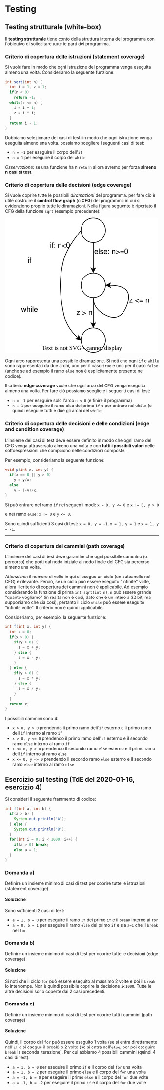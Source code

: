 # Testing

## Testing strutturale (white-box)

Il **testing strutturale** tiene conto della struttura interna del programma con l'obiettivo di sollecitare tutte le parti del programma.

### Criterio di copertura delle istruzioni (statement coverage)

Si vuole fare in modo che ogni istruzione del programma venga eseguita almeno una volta.
Consideriamo la seguente funzione:

```java
int sqrt(int n) {
  int i = 1, z = 1;
  if(n < 0) 
    return -1;
  while(z <= n) {
    i = i + 1;
    z = i * i;
  }
  return i - 1;
}
```

Dobbiamo selezionare dei casi di testi in modo che ogni istruzione venga eseguita almeno una volta.
possiamo scegliere i seguenti casi di test:

- `n = -1` per eseguire il corpo dell'`if`
- `n = 1` per eseguire il corpo del `while`

_Osservazione_: se una funzione ha n `return` allora avremo per forza **almeno n casi di test**.

### Criterio di copertura delle decisioni (edge coverage)

Si vuole coprire tutte le possibili _diramazioni_ del programma. per fare ciò è utile costruire il **control flow graph** (o **CFG**) del programma in cui si evidenziono proprio tutte le diramazioni.
Nella figura seguente è riportato il CFG della funzione `sqrt` (esempio precedente):

![](./immagini/cfg.svg)

Ogni arco rappresenta una possibile diramazione. Si noti che ogni `if` e `while` sono rappresentati da due archi, uno per il caso `true` e uno per il caso `false` (anche se ad esempio il ramo `else` non è esplicitamente presente nel codice).

Il criterio **edge coverage** vuole che ogni arco del CFG venga eseguito almeno una volta. Per fare ciò possiamo scegliere i seguenti casi di test:

- `n = -1` per eseguire solo l'arco `n < 0` (e finire il programma)
- `n = 1` per eseguire il ramo else del primo `if` e per entrare nel `while` (e quindi eseguire tutti e due gli archi del `while`)

### Criterio di copertura delle decisioni e delle condizioni (edge and condition coverage)

L’insieme dei casi di test deve essere definito in modo che ogni ramo del CFG venga attraversato almeno una volta e con **tutti i possibili valori** nelle sottoespressioni che compaiono nelle condizioni composte.

Per esempio, consideriamo la seguente funzione:

```java
void p(int x, int y) {
  if(x == 0 || y > 0)
    y = y/x;
  else
    y = (-y)/x;
}
```

Si può entrare nel ramo `if` nei seguenti modi: `x = 0, y <= 0` e `x != 0, y > 0`

e nel ramo `else`: `x != 0` e `y <= 0`.

Sono quindi sufficienti 3 casi di test: `x = 0, y = -1`, `x = 1, y = 1` e `x = 1, y = -1`.

---

### Criterio di copertura dei cammini (path coverage)

L’insieme dei casi di test deve garantire che ogni possibile cammino (o percorso) che porti dal nodo iniziale al nodo finale del CFG sia percorso almeno una volta.

_Attenzione_: il numero di volte in qui si esegue un ciclo (un autoanello nel CFG) è rilevante. Perciò, se un ciclo può essere eseguito "infinite" volte, allora il criterio di copertura dei cammini non è applicabile. Ad esempio considerando la funzione di prima `int sqrt(int n)`, `n` può essere grande "quanto vogliamo" (in realtà non è così, dato che è un intero a 32 bit, ma supponiamo che sia così), pertanto il ciclo `while` può essere eseguito "infinite volte". Il criterio non è quindi applicabile.

Consideriamo, per esempio, la seguente funzione:

```java
int f(int x, int y) {
  int z = 0;
  if(x > 0) {
    if(y > 0) {
      z = x + y;
    } else {
      z = x - y;
    }
  } else {
    if(y > 0) {
      z = x * y;
    } else {
      z = x / y;
    }
  }
  return z;
}
```

I possibili cammini sono 4:

- `x > 0, y > 0` prendendo il primo ramo dell'`if` esterno e il primo ramo dell'`if` interno al ramo `if`
- `x > 0, y <= 0` prendendo il primo ramo dell'`if` esterno e il secondo ramo `else` interno al ramo `if`
- `x <= 0, y > 0` prendendo il secondo ramo `else` esterno e il primo ramo dell'`if` interno al ramo `else`
- `x <= 0, y <= 0` prendendo il secondo ramo `else` esterno e il secondo ramo `else` interno al ramo `else`

## Esercizio sul testing (TdE del 2020-01-16, esercizio 4)

Si consideri il seguente frammento di codice:

```java
int f(int a, int b) {
  if(a > b) {
    System.out.println("A");
  } else {
    System.out.println("B");
  }
  for(int i = 0; i < 1000; i++) {
    if(a > 0) break;
    else a = 1;
  }
}
```

### Domanda a)

Definire un insieme minimo di casi di test per coprire tutte le istruzioni (statement coverage)

#### Soluzione

Sono sufficienti 2 casi di test:

- `a = 1, b = 0` per eseguire il ramo `if` del primo `if` e il `break` interno al `for`
- `a = 0, b = 1` per eseguire il ramo `else` del primo `if` e sia `a=1` che il `break` nel `for`

### Domanda b)

Definire un insieme minimo di casi di test per coprire tutte le decisioni (edge coverage)

#### Soluzione

Si noti che il ciclo `for` può essere eseguito al massimo 2 volte e poi il `break` lo interrompe. Non è quindi possibile coprire la decisione `i<1000`. Tutte le altre decisioni sono coperte dai 2 casi precedenti.

### Domanda c)

Definire un insieme minimo di casi di test per coprire tutti i cammini (path coverage)

#### Soluzione

Quindi, il corpo del `for` può essere eseguito 1 volta (se si entra direttamente nell'`if` e si esegue il break) o 2 volte (se si entra nell'`else`, per poi eseguire `break` la seconda iterazione). Per cui abbiamo 4 possibili cammini (quindi 4 casi di test):

- `a = 1, b = 0` per eseguire il primo `if` e il corpo del `for` una volta
- `a = 1, b = 2` per eseguire il primo `else` e il corpo del `for` una volta
- `a = -1, b = 0` per eseguire il primo `else` e il corpo del `for` due volte
- `a = -1, b = -2` per eseguire il primo `if` e il corpo del `for` due volte
